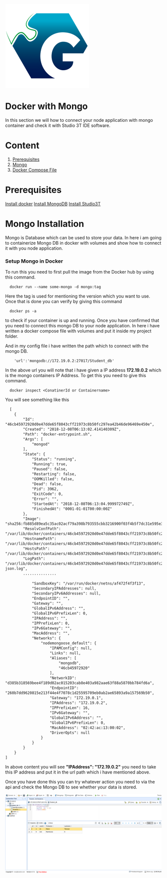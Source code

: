![Logo](https://github.com/tibrahul/Mongo-Docker/blob/master/docs/GeppettoIcon.png?raw=true"Logo")

# Docker with Mongo<br/>
 In this section we will how to connect your node application with mongo container and check it with Studio 3T IDE software.
 
# Content<br/>
 1. [Prerequisites](#prerequisites)
 1. [Mongo](#mongo-installation)
 1. [Docker Compose File](https://github.com/tibrahul/Mongo-Docker/blob/master/docker-compose.yml)
 
 
# Prerequisites<br/> 
  [Install docker](https://docs.docker.com/install/)
  [Install MongoDB](https://docs.mongodb.com/manual/tutorial/install-mongodb-on-ubuntu/)
  [Install Studio3T](https://studio3t.com/download/)
 
# Mongo Installation<br/>
   Mongo is Database which can be used to store your data. In here i am going to containerize Mongo DB in docker with volumes and show how to connect it with you node application.
   
### Setup Mongo in Docker
   To run this you need to first pull the image from the Docker hub by using this command.
   
      docker run --name some-mongo -d mongo:tag
   
   Here the tag is used for mentioning the version which you want to use. Once that is done you can verify by giving this command
   
      docker ps -a
   
   to check if your container is up and running. Once you have confirmed that you need to connect this mongo DB to your node application. In here i have written a docker compose file with volumes and put it inside my project folder.
   
   And in my config file i have written the path which to connect with the mongo DB. 
   
        'url':'mongodb://172.19.0.2:27017/Student_db'
        
   In the above url you will note that i have given a IP address **172.19.0.2** which is the mongo containers IP Address. To get this you need to give this command.
   
      docker inspect <ConatinerId or Containername>
      
 You will see something like this 
      
      [
        {
            "Id": "46cb45972920d0e47dde65f8043cff21973c8b50fc297ea42b46de96469e450e",
            "Created": "2018-12-08T06:13:02.414140309Z",
            "Path": "docker-entrypoint.sh",
            "Args": [
                "mongod"
            ],
            "State": {
                "Status": "running",
                "Running": true,
                "Paused": false,
                "Restarting": false,
                "OOMKilled": false,
                "Dead": false,
                "Pid": 3962,
                "ExitCode": 0,
                "Error": "",
                "StartedAt": "2018-12-08T06:13:04.999972749Z",
                "FinishedAt": "0001-01-01T00:00:00Z"
            },
            "Image": "sha256:fb885d89ea5c35ac02acf79a398b793555cbb3216900f03f4b5f7dc31e595e31",
            "ResolvConfPath": "/var/lib/docker/containers/46cb45972920d0e47dde65f8043cff21973c8b50fc297ea42b46de96469e450e/resolv.conf",
            "HostnamePath": "/var/lib/docker/containers/46cb45972920d0e47dde65f8043cff21973c8b50fc297ea42b46de96469e450e/hostname",
            "HostsPath": "/var/lib/docker/containers/46cb45972920d0e47dde65f8043cff21973c8b50fc297ea42b46de96469e450e/hosts",
            "LogPath": "/var/lib/docker/containers/46cb45972920d0e47dde65f8043cff21973c8b50fc297ea42b46de96469e450e/46cb45972920d0e47dde65f8043cff21973c8b50fc297ea42b46de96469e450e-json.log",
            ...............
            
                "SandboxKey": "/var/run/docker/netns/af472f4f3f13",
                "SecondaryIPAddresses": null,
                "SecondaryIPv6Addresses": null,
                "EndpointID": "",
                "Gateway": "",
                "GlobalIPv6Address": "",
                "GlobalIPv6PrefixLen": 0,
                "IPAddress": "",
                "IPPrefixLen": 0,
                "IPv6Gateway": "",
                "MacAddress": "",
                "Networks": {
                    "nodemongoose_default": {
                        "IPAMConfig": null,
                        "Links": null,
                        "Aliases": [
                            "mongodb",
                            "46cb45972920"
                        ],
                        "NetworkID": "d385b318569bee4f189d02ac015203cab8e403a982aae63f88a5870bb784fd6a",
                        "EndpointID": "260b7dd9620815e213f44e4f7078c1d25595709eb0ab2ae65893a9a157569b50",
                        "Gateway": "172.19.0.1",
                        "IPAddress": "172.19.0.2",
                        "IPPrefixLen": 16,
                        "IPv6Gateway": "",
                        "GlobalIPv6Address": "",
                        "GlobalIPv6PrefixLen": 0,
                        "MacAddress": "02:42:ac:13:00:02",
                        "DriverOpts": null
                    }
                }
            }
        }
    ]
    
 In above content you will see **"IPAddress": "172.19.0.2"** you need to take this IP address and put it in the url path which i have mentioned above.
 
Once you have done this you can try whatever action you need to via the api and check the Mongo DB to see whether your data is stored.

![Mongo](https://github.com/tibrahul/Mongo-Docker/blob/master/docs/Selection_075.png?raw=true"Mongo")


